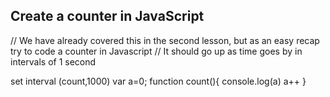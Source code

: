 ## Create a counter in JavaScript

//  We have already covered this in the second lesson, but as an easy recap try to code a counter in Javascript
// It should go up as time goes by in intervals of 1 second

set interval (count,1000)
var a=0;
function count(){
console.log(a)
a++
}
